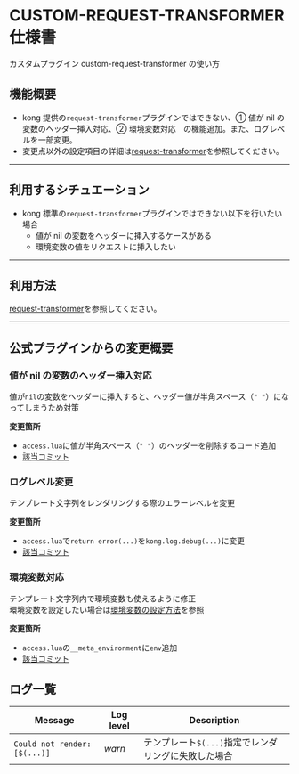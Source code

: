 # CUSTOM-REQUEST-TRANSFORMER 仕様書

カスタムプラグイン custom-request-transformer の使い方

## 機能概要

- kong 提供の`request-transformer`プラグインではできない、① 値が nil の変数のヘッダー挿入対応、② 環境変数対応　の機能追加。また、ログレベルを一部変更。
- 変更点以外の設定項目の詳細は[request-transformer](https://docs.konghq.com/hub/kong-inc/request-transformer/)を参照してください。

---

## 利用するシチュエーション

- kong 標準の`request-transformer`プラグインではできない以下を行いたい場合
  - 値が nil の変数をヘッダーに挿入するケースがある
  - 環境変数の値をリクエストに挿入したい

---

## 利用方法

[request-transformer](https://docs.konghq.com/hub/kong-inc/request-transformer/)を参照してください。

---

## 公式プラグインからの変更概要

### 値が nil の変数のヘッダー挿入対応

値が`nil`の変数をヘッダーに挿入すると、ヘッダー値が半角スペース（`" "`）になってしまうため対策

**変更箇所**

- `access.lua`に値が半角スペース（`" "`）のヘッダーを削除するコード追加
- [該当コミット](http://code-dev.ark.sbb-sys.info/SBMOLS/sbm-ols-kong/-/commit/86e745e8320e493770652523bc7f356fe07fd361)

### ログレベル変更

テンプレート文字列をレンダリングする際のエラーレベルを変更

**変更箇所**

- `access.lua`で`return error(...)`を`kong.log.debug(...)`に変更
- [該当コミット](http://code-dev.ark.sbb-sys.info/SBMOLS/sbm-ols-kong/-/commit/cfa96d4142e4e60db95926110291a4a36c26e8fb)

### 環境変数対応

テンプレート文字列内で環境変数も使えるように修正  
環境変数を設定したい場合は[環境変数の設定方法](../usage/how-to-set-env-variable.md)を参照

**変更箇所**

- `access.lua`の`__meta_environment`に`env`追加
- [該当コミット](http://code-dev.ark.sbb-sys.info/SBMOLS/sbm-ols-kong/-/commit/e259318ff268ac85c4623a6c4dabfad1713bdbc7)

## ログ一覧

| Message                      | Log level | Description                                          |
| ---------------------------- | --------- | ---------------------------------------------------- |
| `Could not render: [$(...)]` | _warn_    | テンプレート`$(...)`指定でレンダリングに失敗した場合 |
